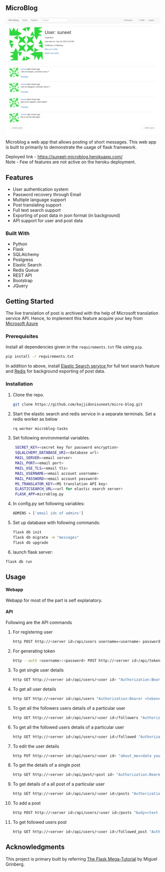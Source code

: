 ## MicroBlog
![plot](_data/user_page-screenshot.png)

Microblog a web app that allows posting of short messages. This web app is built to primarily to demonstrate the usage of flask framework.

Deployed link - https://suneet-microblog.herokuapp.com/<br>
Note - Few of features are not active on the heroku deployment.  

## Features
- User authentication system
- Password recovery through Email
- Multiple language support
- Post translating support
- Full text search support
- Exporting of post data in json format (in background)
- API support for user and post data

### Built With
- Python
- Flask
- SQLAlchemy 
- Postgress
- Elastic Search
- Redis Queue
- REST API
- Bootstrap
- JQuery

## Getting Started
The live translation of post is archived with the help of Microsoft translation service API. Hence, to implement this feature acquire your key from <a href='https://azure.microsoft.com/en-us/'> Microsoft Azure </a>

### Prerequisites

Install all dependencies given in the `requirements.txt` file using `pip`.
```bash
pip install -r requirements.txt
```
In addition to above, install <a href='https://www.elastic.co/elasticsearch/'>Elastic Search service </a>for full text search feature and <a href="https://redis.io/">Redis</a> for background exporting of post data.

### Installation

1. Clone the repo.
   ```bash
   git clone https://github.com/kajjidonisuneet/micro-blog.git
   ```
2. Start the elastic search and redis service in a separate terminals. Set a redis worker as below
   ```bash
   rq worker microblog-tasks
   ```
3. Set following environmental variables.
   ```bash
    SECRET_KEY=<secret key for password encryption>
    SQLALCHEMY_DATABASE_URI=<database url>
    MAIL_SERVER=<email server>
    MAIL_PORT=<email port>
    MAIL_USE_TLS=<email tls>
    MAIL_USERNAME=<email account username>
    MAIL_PASSWORD=<email account password>
    MS_TRANSLATOR_KEY=<MS translation API key>
    ELASTICSEARCH_URL=<url for elastic search server>
    FLASK_APP=microblog.py
   ```
4. In config.py set following variables:
   ```python
   ADMINS = ['email ids of admins']
   ```
5. Set up database with following commands:
   ```bash
   flask db init
   flask db migrate -m "messages"
   flask db upgrade
   ```
 6. launch flask server:
   ```bash
   flask db run
   ```
## Usage
#### Webapp
Webapp for most of the part is self explanatory.

#### API
Following are the API commands

1. For registering user
    ```bash
   http POST http://<server id>/api/users username=<username> password=<password> email=<email id> "about_me=<some text this is optional>"
   ```
2. For generating token
    ```bash
   http --auth <username>:<password> POST http://<server id>/api/tokens
   ```
3. To get single user details
    ```bash
   http GET http://<server id>/api/users/<user id> "Authorization:Bearer <token>"
   ```
 4. To get all user details
    ```bash
    http GET http://<server id>/api/users "Authorization:Bearer <token>"
    ```
 5. To get all the followers users details of a particular user 
    ```bash
    http GET http://<server id>/api/users/<user id>/followers "Authorization:Bearer <token>"
    ```
 6. To get all the followed users details of a particular user 
    ```bash
    http GET http://<server id>/api/users/<user id>/followed "Authorization:Bearer <token>"
    ```
 7. To edit the user details 
    ```bash
    http PUT http://<server id>/api/users/<user id> "about_me=<data you want to update>" "Authorization:Bearer <token>"
    ```
 8. To get the details of a single post 
    ```bash
    http GET http://<server id>/api/post/<post id> "Authorization:Bearer <token>"
    ```
 9. To get details of a all post of a particular user
    ```bash
    http GET http://<server id>/api/users/<user id>/posts "Authorization:Bearer <token>"
    ```
10. To add a post
    ```bash
    http POST http://<server id>/api/users/<user id>/posts "body=<text of the blog post>" "Authorization:Bearer <token>"
    ```
11. To get followed users post
    ```bash
    http GET http://<server id>/api/users/<user id>/followed_post "Authorization:Bearer <token>"
    ```

## Acknowledgments
This project is primary built by referring <a href='https://blog.miguelgrinberg.com/post/the-flask-mega-tutorial-part-i-hello-world' >The Flask Mega-Tutorial</a> by Miguel Grinberg.
